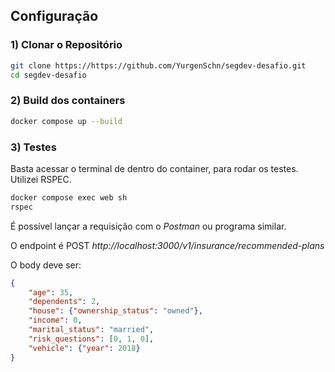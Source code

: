 ## Configuração

### 1) Clonar o Repositório

```bash
git clone https://https://github.com/YurgenSchn/segdev-desafio.git
cd segdev-desafio
```

### 2) Build dos containers

```bash
docker compose up --build
```

### 3) Testes

Basta acessar o terminal de dentro do container, para rodar os testes. Utilizei RSPEC.
```bash
docker compose exec web sh
rspec
```

É possível lançar a requisição com o *Postman* ou programa similar.

O endpoint é POST *http://localhost:3000/v1/insurance/recommended-plans*

O body deve ser:

```json
{
    "age": 35,
    "dependents": 2,
    "house": {"ownership_status": "owned"},
    "income": 0,
    "marital_status": "married",
    "risk_questions": [0, 1, 0],
    "vehicle": {"year": 2018}
}
```